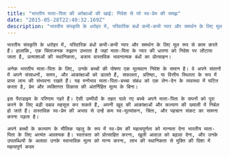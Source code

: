 ```yaml
---
title: "भारतीय माता-पिता की अपेक्षाओं की खाई: निवेश से परे स्व-प्रेम की समझ"
date: "2015-05-28T22:40:32.169Z"
description: "भारतीय संस्कृति के धरोहर में, परिवारिक बंधों कभी-कभी प्यार और समर्थन के लिए मूल रूप से काम करते हैं। हालांकि, एक चिंताजनक रुझान उभरता है जहां माता-पिता के प्यार की धारणा को निवेश पर लौटाया जाता है, प्रत्याशाओं की स्थानिकता, बजाय वास्तविक भावनात्मक बंधों का प्रोत्साहन।"
---
```


    भारतीय संस्कृति के धरोहर में, परिवारिक बंधों कभी-कभी प्यार और समर्थन के लिए मूल रूप से काम करते हैं। हालांकि, एक चिंताजनक रुझान उभरता है जहां माता-पिता के प्यार की धारणा को निवेश पर लौटाया जाता है, प्रत्याशाओं की स्थानिकता, बजाय वास्तविक भावनात्मक बंधों का प्रोत्साहन।

    अनेक भारतीय माता-पिता के लिए, उनके बच्चों की पोषणा एक मूल्यवान निवेश के समान है। वे अपने संतानों में अपने संसाधनों, समय, और आकांक्षाओं को डालते हैं, सफलता, प्रतिष्ठा, या वित्तीय स्थिरता के रूप में प्राप्त लाभ की संभावना रखते हैं। यह मनोभाव माता-पिता-बच्चा संबंध को एक लेन-देन के व्यवस्था में घटित करता है, प्रेम और व्यक्तिगत विकास की अंतर्निहित मूल्य के बिना।

    इस पैराडाइम के परिणाम गहरे हैं। ऐसी उम्मीदों के तहत पाले गए बच्चे अपने माता-पिता के सपनों को पूरा करने के लिए बड़ी दबाव महसूस कर सकते हैं, अपनी खुद की आकांक्षाओं और कल्याण की ख्याली में निर्बल हो जाते हैं। वास्तविक स्व-प्रेम की अभाव से उन्हें कम स्व-मूल्यांकन, चिंता, और पहचान संकट का सामना करना पड़ता है।

    अपने बच्चों के कल्याण के मौलिक पहलु के रूप में स्व-प्रेम की महत्वपूर्णता को मान्यता देना भारतीय माता-पिता के लिए अत्यंत आवश्यक है। स्वतंत्रता को प्रोत्साहित करना, खुली आवाज़ को बढ़ावा देना, और उनके उपलब्धियों के अलावा उनके स्वाभाविक मूल्य को मान्य करना, लाभ की स्थानिकता से मुक्ति की दिशा में महत्वपूर्ण कदम

